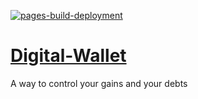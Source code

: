 [![pages-build-deployment](https://github.com/Belots-Belots/Digital-Wallet/actions/workflows/pages/pages-build-deployment/badge.svg?branch=web)](https://github.com/Belots-Belots/Digital-Wallet/actions/workflows/pages/pages-build-deployment)

# [Digital-Wallet](https://github.com/Belots-Belots/Digital-Wallet/)
A way to control your gains and your debts
